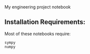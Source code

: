 My engineering project notebook

## Installation Requirements:

Most of these notebooks require:

```
sympy
numpy
```
